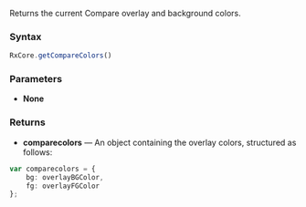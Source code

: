 Returns the current Compare overlay and background colors.

### Syntax

```typescript
RxCore.getCompareColors()
```

### Parameters

- **None**

### Returns

- **comparecolors** — An object containing the overlay colors, structured as follows:

```typescript
var comparecolors = {
    bg: overlayBGColor,
    fg: overlayFGColor
};
```